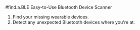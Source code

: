 #find.a.BLE Easy-to-Use Bluetooth Device Scanner

1) Find your missing wearable devices.
2) Detect any unexpected Bluetooth devices where you're at.
